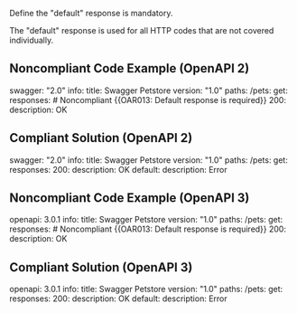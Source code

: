 Define the "default" response is mandatory.

The "default" response is used for all HTTP codes that are not covered individually.

Noncompliant Code Example (OpenAPI 2)
-------------------------------------

swagger: "2.0"
info:
  title: Swagger Petstore
  version: "1.0"
paths:
  /pets:
    get:
      responses: \# Noncompliant {{OAR013: Default response is required}}
        200:
          description: OK

Compliant Solution (OpenAPI 2)
------------------------------

swagger: "2.0"
info:
  title: Swagger Petstore
  version: "1.0"
paths:
  /pets:
    get:
      responses:
        200:
          description: OK
        default:
          description: Error

Noncompliant Code Example (OpenAPI 3)
-------------------------------------

openapi: 3.0.1
info:
  title: Swagger Petstore
  version: "1.0"
paths:
  /pets:
    get:
      responses: \# Noncompliant {{OAR013: Default response is required}}
        200:
          description: OK

Compliant Solution (OpenAPI 3)
------------------------------

openapi: 3.0.1
info:
  title: Swagger Petstore
  version: "1.0"
paths:
  /pets:
    get:
      responses:
        200:
          description: OK
        default:
          description: Error